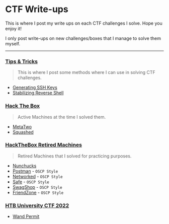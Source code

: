 # CTF Write-ups
This is where I post my write ups on each CTF challenges I solve. Hope you enjoy it!

I only post write-ups on new challenges/boxes that I manage to solve them myself.

---
### [Tips & Tricks](Tips%26Tricks/)
> This is where I post some methods where I can use in solving CTF challenges.
  - [Generating SSH Keys](Tips%26Tricks/Generating%20SSH%20Keys.md)
  - [Stabilizing Reverse Shell](Tips%26Tricks/Stabilizing%20Reverse%20Shell.md)

### [Hack The Box](HackTheBox/)
> Active Machines at the time I solved them.
  - [MetaTwo](HackTheBox/MetaTwo.md)
  - [Squashed](HackTheBox/Squashed.md)

### [HackTheBox Retired Machines](HackTheBox%20Retired%20Machines/)
> Retired Machines that I solved for practicing purposes.
  - [Nunchucks](HackTheBox%20Retired%20Machines/Nunchucks.md)
  - [Postman](HackTheBox%20Retired%20Machines/Postman.md) - `OSCP Style`
  - [Networked](HackTheBox%20Retired%20Machines/Networked.md) - `OSCP Style`
  - [Safe](HackTheBox%20Retired%20Machines/Safe.md) - `OSCP Style`
  - [SwagShop](HackTheBox%20Retired%20Machines/SwagShop.md) - `OSCP Style`
  - [FriendZone](HackTheBox%20Retired%20Machines/FriendZone.md) - `OSCP Style`

### [HTB University CTF 2022](HTB%20University%20CTF%202022/Fullpwn/)
  - [Wand Permit](HTB%20University%20CTF%202022/Fullpwn/Wand%20Permit.md)
